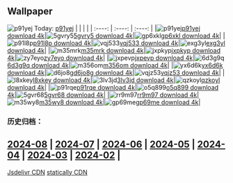 ## Wallpaper
![p91yej](https://w.wallhaven.cc/full/p9/wallhaven-p91yej.jpg) Today: [p91yej](https://th.wallhaven.cc/small/p9/p91yej.jpg)
|      |      |      |
| :----: | :----: | :----: |
|![p91yej](https://th.wallhaven.cc/small/p9/p91yej.jpg)[p91yej download 4k](https://wallhaven.cc/w/p91yej)|![5gvry5](https://th.wallhaven.cc/small/5g/5gvry5.jpg)[5gvry5 download 4k](https://wallhaven.cc/w/5gvry5)|![gp6xkl](https://th.wallhaven.cc/small/gp/gp6xkl.jpg)[gp6xkl download 4k](https://wallhaven.cc/w/gp6xkl)|
|![p91l8p](https://th.wallhaven.cc/small/p9/p91l8p.jpg)[p91l8p download 4k](https://wallhaven.cc/w/p91l8p)|![vqj533](https://th.wallhaven.cc/small/vq/vqj533.jpg)[vqj533 download 4k](https://wallhaven.cc/w/vqj533)|![exg3yl](https://th.wallhaven.cc/small/ex/exg3yl.jpg)[exg3yl download 4k](https://wallhaven.cc/w/exg3yl)|
|![m35mrk](https://th.wallhaven.cc/small/m3/m35mrk.jpg)[m35mrk download 4k](https://wallhaven.cc/w/m35mrk)|![jxpkyp](https://th.wallhaven.cc/small/jx/jxpkyp.jpg)[jxpkyp download 4k](https://wallhaven.cc/w/jxpkyp)|![zy7eyo](https://th.wallhaven.cc/small/zy/zy7eyo.jpg)[zy7eyo download 4k](https://wallhaven.cc/w/zy7eyo)|
|![jxpevp](https://th.wallhaven.cc/small/jx/jxpevp.jpg)[jxpevp download 4k](https://wallhaven.cc/w/jxpevp)|![6d3g9q](https://th.wallhaven.cc/small/6d/6d3g9q.jpg)[6d3g9q download 4k](https://wallhaven.cc/w/6d3g9q)|![m356om](https://th.wallhaven.cc/small/m3/m356om.jpg)[m356om download 4k](https://wallhaven.cc/w/m356om)|
|![yx6d6k](https://th.wallhaven.cc/small/yx/yx6d6k.jpg)[yx6d6k download 4k](https://wallhaven.cc/w/yx6d6k)|![d6jo8g](https://th.wallhaven.cc/small/d6/d6jo8g.jpg)[d6jo8g download 4k](https://wallhaven.cc/w/d6jo8g)|![vqjz53](https://th.wallhaven.cc/small/vq/vqjz53.jpg)[vqjz53 download 4k](https://wallhaven.cc/w/vqjz53)|
|![l8xkey](https://th.wallhaven.cc/small/l8/l8xkey.jpg)[l8xkey download 4k](https://wallhaven.cc/w/l8xkey)|![3lv3jd](https://th.wallhaven.cc/small/3l/3lv3jd.jpg)[3lv3jd download 4k](https://wallhaven.cc/w/3lv3jd)|![qzkoyl](https://th.wallhaven.cc/small/qz/qzkoyl.jpg)[qzkoyl download 4k](https://wallhaven.cc/w/qzkoyl)|
|![p91rqe](https://th.wallhaven.cc/small/p9/p91rqe.jpg)[p91rqe download 4k](https://wallhaven.cc/w/p91rqe)|![o5q899](https://th.wallhaven.cc/small/o5/o5q899.jpg)[o5q899 download 4k](https://wallhaven.cc/w/o5q899)|![5gvr68](https://th.wallhaven.cc/small/5g/5gvr68.jpg)[5gvr68 download 4k](https://wallhaven.cc/w/5gvr68)|
|![rr9m97](https://th.wallhaven.cc/small/rr/rr9m97.jpg)[rr9m97 download 4k](https://wallhaven.cc/w/rr9m97)|![m35wy8](https://th.wallhaven.cc/small/m3/m35wy8.jpg)[m35wy8 download 4k](https://wallhaven.cc/w/m35wy8)|![gp69me](https://th.wallhaven.cc/small/gp/gp69me.jpg)[gp69me download 4k](https://wallhaven.cc/w/gp69me)|

### 历史归档：
[2024-08](https://github.com/april-projects/april-wallpaper/tree/main/picture/2024-08/) | [2024-07](https://github.com/april-projects/april-wallpaper/tree/main/picture/2024-07/) | [2024-06](https://github.com/april-projects/april-wallpaper/tree/main/picture/2024-06/) | [2024-05](https://github.com/april-projects/april-wallpaper/tree/main/picture/2024-05/) | [2024-04](https://github.com/april-projects/april-wallpaper/tree/main/picture/2024-04/) | [2024-03](https://github.com/april-projects/april-wallpaper/tree/main/picture/2024-03/) | [2024-02](https://github.com/april-projects/april-wallpaper/tree/main/picture/2024-02/) | 
---
[Jsdelivr CDN](https://cdn.jsdelivr.net/gh/april-projects/april-wallpaper/api.json)
[statically CDN](https://cdn.statically.io/gh/april-projects/april-wallpaper/main/api.json)